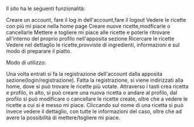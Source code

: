 Il sito ha le seguenti funzionalità:

Creare un account, fare il log in dell'account,fare il logout
Vedere le ricette con più mi piace nella home page
Creare nuove ricette,modficarle o cancellarle
Mettere e togliere mi piace alle ricette e poterle ritrovare all'interno del proprio profilo nell'apposita sezione
Ricercare le ricette
Vedere nel dettaglio le ricette,provviste di ingredienti, informazioni e sul modo di preparare il piatto.

Modo di utilizzo:

Una volta entrati si fa la registrazione dell'account dalla apposita sezione(login/registrazione). Fatta la registrazione, si viene indirizzati alla home, dove si può trovare le ricette più votate. Attraverso i tasti crea ricetta e profilo, in alto, si può creare una nuova ricetta
o andare al profilo, dal profilo si può modificare o cancellare le ricette create, oltre che a vedere le ricette a cui si è messo mi piace. Cliccando sul nome di una ricetta si può invece vedere il dettaglio, con tutte le informazioni del caso, oltre che ad avere la possibilità di mettere/togliere mi piace.
